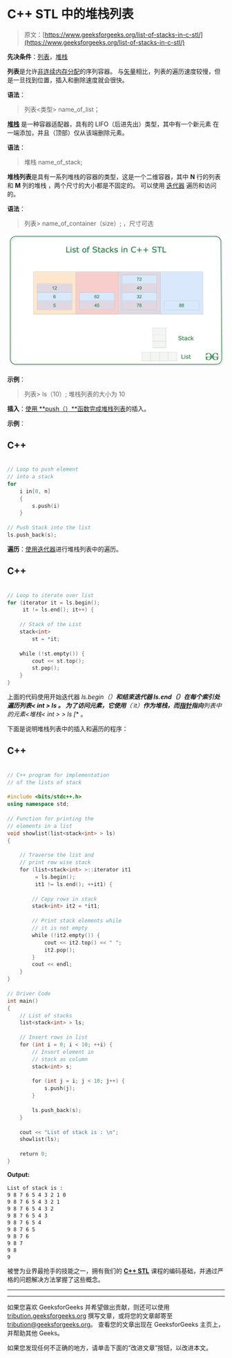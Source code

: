 # C++ STL 中的堆栈列表

> 原文：[https://www.geeksforgeeks.org/list-of-stacks-in-c-stl/](https://www.geeksforgeeks.org/list-of-stacks-in-c-stl/)

**先决条件**：[列表](https://www.geeksforgeeks.org/list-cpp-stl/)，[堆栈](https://www.geeksforgeeks.org/stack-data-structure/)

**列表**是允许[非连续内存分配](https://www.geeksforgeeks.org/non-contiguous-allocation-in-operating-system/)的序列容器。 与[矢量](http://www.geeksforgeeks.org/vector-in-cpp-stl/)相比，列表的遍历速度较慢，但​​是一旦找到位置，插入和删除速度就会很快。

**语法**：

> 列表<类型> name_of_list；

[**堆栈**](http://www.geeksforgeeks.org/stack-data-structure/) 是一种容器适配器，具有的 LIFO（后进先出）类型，其中有一个新元素 在一端添加，并且（顶部）仅从该端删除元素。

**语法**：

> 堆栈 <type>name_of_stack;</type>

**堆栈列表**是具有一系列堆栈的容器的类型，这是一个二维容器，其中 **N** 行的列表和 **M** 列的堆栈 ，两个尺寸的大小都是不固定的。 可以使用 [迭代器](https://www.geeksforgeeks.org/iterators-c-stl/) 遍历和访问的。

**语法**：

> 列表<stack>> name_of_container（size）;
> ，尺寸可选</stack>

![](img/613ddcac41d3b7f794d44f0223b1d831.png)

**示例**：

> 列表<stack>> ls（10）;
> 堆栈列表的大小为 10</stack>

**插入**：[使用 **push（）**函数完成堆栈列表](https://www.geeksforgeeks.org/linked-list-set-2-inserting-a-node/)的插入。

**示例**：

## C++

```cpp

// Loop to push element 
// into a stack 
for
    i in[0, n] 
    { 
        s.push(i) 
    } 

// Push Stack into the list 
ls.push_back(s); 

```

**遍历**：[使用](https://www.geeksforgeeks.org/recursive-insertion-and-traversal-linked-list/)[迭代器](https://www.geeksforgeeks.org/iterators-c-stl/)进行堆栈列表中的遍历。

## C++

```cpp

// Loop to iterate over list 
for (iterator it = ls.begin(); 
     it != ls.end(); it++) { 

    // Stack of the List 
    stack<int> 
        st = *it; 

    while (!st.empty()) { 
        cout << st.top(); 
        st.pop(); 
    } 
} 

```

上面的代码使用开始迭代器 **ls.begin（）**和结束迭代器 **ls.end（）**在每个索引处遍历**列表< int > ls** 。 为了访问元素，它使用**（* it）**作为堆栈，而[指针](https://www.geeksforgeeks.org/pointers-in-c-and-c-set-1-introduction-arithmetic-and-array/)指向**列表中的元素<堆栈< int > > ls [** 。

下面是说明堆栈列表中的插入和遍历的程序：

## C++

```cpp

// C++ program for implementation 
// of the lists of stack 

#include <bits/stdc++.h> 
using namespace std; 

// Function for printing the 
// elements in a list 
void showlist(list<stack<int> > ls) 
{ 

    // Traverse the list and 
    // print row wise stack 
    for (list<stack<int> >::iterator it1 
         = ls.begin(); 
         it1 != ls.end(); ++it1) { 

        // Copy rows in stack 
        stack<int> it2 = *it1; 

        // Print stack elements while 
        // it is not empty 
        while (!it2.empty()) { 
            cout << it2.top() << " "; 
            it2.pop(); 
        } 
        cout << endl; 
    } 
} 

// Driver Code 
int main() 
{ 
    // List of stacks 
    list<stack<int> > ls; 

    // Insert rows in list 
    for (int i = 0; i < 10; ++i) { 
        // Insert element in 
        // stack as column 
        stack<int> s; 

        for (int j = i; j < 10; j++) { 
            s.push(j); 
        } 

        ls.push_back(s); 
    } 

    cout << "List of stack is : \n"; 
    showlist(ls); 

    return 0; 
} 

```

**Output:**

```
List of stack is : 
9 8 7 6 5 4 3 2 1 0 
9 8 7 6 5 4 3 2 1 
9 8 7 6 5 4 3 2 
9 8 7 6 5 4 3 
9 8 7 6 5 4 
9 8 7 6 5 
9 8 7 6 
9 8 7 
9 8 
9

```

被誉为业界最抢手的技能之一，拥有我们的 [**C++ STL**](https://practice.geeksforgeeks.org/courses/cpp-stl?utm_source=geeksforgeeks&utm_medium=article&utm_campaign=GFG_Article_Bottom_CPP_STL) 课程的编码基础，并通过严格的问题解决方法掌握了这些概念。

* * *

* * *

如果您喜欢 GeeksforGeeks 并希望做出贡献，则还可以使用 [tribution.geeksforgeeks.org](https://contribute.geeksforgeeks.org/) 撰写文章，或将您的文章邮寄至 tribution@geeksforgeeks.org。 查看您的文章出现在 GeeksforGeeks 主页上，并帮助其他 Geeks。

如果您发现任何不正确的地方，请单击下面的“改进文章”按钮，以改进本文。